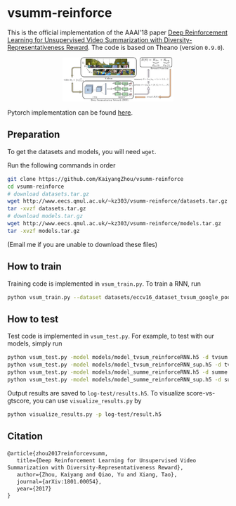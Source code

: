 # vsumm-reinforce
This is the official implementation of the AAAI'18 paper [Deep Reinforcement Learning for Unsupervised Video Summarization with Diversity-Representativeness Reward](https://arxiv.org/abs/1801.00054). The code is based on Theano (version `0.9.0`).

<div align="center">
  <img src="imgs/pipeline.jpg" alt="train" width="50%">
</div>

Pytorch implementation can be found [here](https://github.com/KaiyangZhou/pytorch-vsumm-reinforce).

## Preparation
To get the datasets and models, you will need `wget`.

Run the following commands in order
```bash
git clone https://github.com/KaiyangZhou/vsumm-reinforce
cd vsumm-reinforce
# download datasets.tar.gz
wget http://www.eecs.qmul.ac.uk/~kz303/vsumm-reinforce/datasets.tar.gz
tar -xvzf datasets.tar.gz
# download models.tar.gz
wget http://www.eecs.qmul.ac.uk/~kz303/vsumm-reinforce/models.tar.gz
tar -xvzf models.tar.gz
```

(Email me if you are unable to download these files)

## How to train
Training code is implemented in `vsum_train.py`. To train a RNN, run
```bash
python vsum_train.py --dataset datasets/eccv16_dataset_tvsum_google_pool5.h5 --max-epochs 60 --hidden-dim 256
```

## How to test
Test code is implemented in `vsum_test.py`. For example, to test with our models, simply run
```bash
python vsum_test.py -model models/model_tvsum_reinforceRNN.h5 -d tvsum
python vsum_test.py -model models/model_tvsum_reinforceRNN_sup.h5 -d tvsum
python vsum_test.py -model models/model_summe_reinforceRNN.h5 -d summe
python vsum_test.py -model models/model_summe_reinforceRNN_sup.h5 -d summe
```

Output results are saved to `log-test/results.h5`. To visualize score-vs-gtscore, you can use `visualize_results.py` by
```bash
python visualize_results.py -p log-test/result.h5
```

## Citation
```
@article{zhou2017reinforcevsumm, 
   title={Deep Reinforcement Learning for Unsupervised Video Summarization with Diversity-Representativeness Reward},
   author={Zhou, Kaiyang and Qiao, Yu and Xiang, Tao}, 
   journal={arXiv:1801.00054}, 
   year={2017} 
}
```
